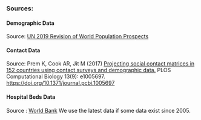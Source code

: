 ### Sources:

#### Demographic Data

Source: [UN 2019 Revision of World Population Prospects](https://population.un.org/wpp/Download/Standard/Population/)

#### Contact Data

Source: Prem K, Cook AR, Jit M (2017) [Projecting social contact matrices in 152 countries using contact surveys and demographic data.](https://journals.plos.org/ploscompbiol/article?id=10.1371/journal.pcbi.1005697) PLOS Computational Biology 13(9): e1005697. https://doi.org/10.1371/journal.pcbi.1005697

#### Hospital Beds Data

Source : [World Bank](https://data.worldbank.org/indicator/SH.MED.BEDS.ZS)
We use the latest data if some data exist since 2005.